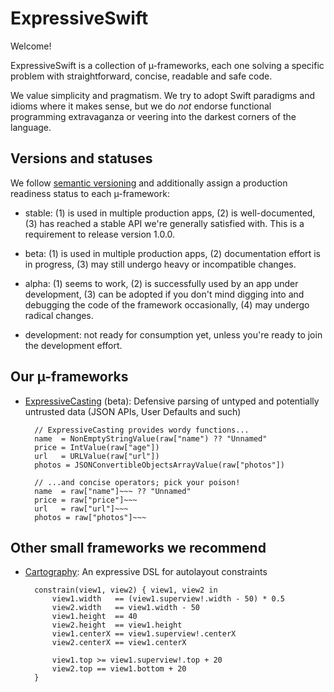 # ExpressiveSwift

Welcome!

ExpressiveSwift is a collection of µ-frameworks, each one solving a specific problem with straightforward, concise, readable and safe code.

We value simplicity and pragmatism. We try to adopt Swift paradigms and idioms where it makes sense, but we do _not_ endorse functional programming extravaganza or veering into the darkest corners of the language.


## Versions and statuses

We follow [semantic versioning](http://semver.org) and additionally assign a production readiness status to each µ-framework:

* stable: (1) is used in multiple production apps, (2) is well-documented, (3) has reached a stable API we're generally satisfied with. This is a requirement to release version 1.0.0.

* beta: (1) is used in multiple production apps, (2) documentation effort is in progress, (3) may still undergo heavy or incompatible changes.

* alpha: (1) seems to work, (2) is successfully used by an app under development, (3) can be adopted if you don't mind digging into and debugging the code of the framework occasionally, (4) may undergo radical changes.

* development: not ready for consumption yet, unless you're ready to join the development effort.


## Our µ-frameworks

* [ExpressiveCasting](https://github.com/ExpressiveSwift/ExpressiveCasting) (beta): Defensive parsing of untyped and potentially untrusted data (JSON APIs, User Defaults and such)

        // ExpressiveCasting provides wordy functions...
        name  = NonEmptyStringValue(raw["name") ?? "Unnamed"
        price = IntValue(raw["age"])
        url   = URLValue(raw["url"])
        photos = JSONConvertibleObjectsArrayValue(raw["photos"])

        // ...and concise operators; pick your poison!
        name  = raw["name"]~~~ ?? "Unnamed"
        price = raw["price"]~~~
        url   = raw["url"]~~~ 
        photos = raw["photos"]~~~


## Other small frameworks we recommend

* [Cartography](https://github.com/robb/Cartography): An expressive DSL for autolayout constraints

        constrain(view1, view2) { view1, view2 in
            view1.width   == (view1.superview!.width - 50) * 0.5
            view2.width   == view1.width - 50
            view1.height  == 40
            view2.height  == view1.height
            view1.centerX == view1.superview!.centerX
            view2.centerX == view1.centerX

            view1.top >= view1.superview!.top + 20
            view2.top == view1.bottom + 20
        }

